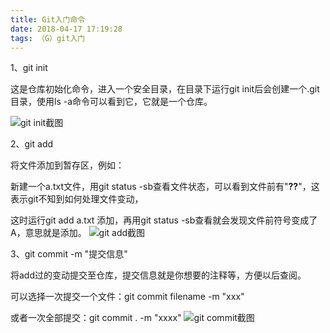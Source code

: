 ```yaml
---
title: Git入门命令
date: 2018-04-17 17:19:28
tags: （G）git入门
---
```

1、git init

这是仓库初始化命令，进入一个安全目录，在目录下运行git init后会创建一个.git目录，使用ls -a命令可以看到它，它就是一个仓库。

![git init截图](https://ws1.sinaimg.cn/large/d826ea31ly1fx9qolwz0bj20e905iq65.jpg)


2、git add

将文件添加到暂存区，例如：

新建一个a.txt文件，用git status -sb查看文件状态，可以看到文件前有"**??**"，这表示git不知到如何处理文件变动，

这时运行git add a.txt 添加，再用git status -sb查看就会发现文件前符号变成了A，意思就是添加。
![git add截图](https://ws1.sinaimg.cn/large/d826ea31ly1fx9qol6h21j209d0670vg.jpg)


3、git commit -m "提交信息"

将add过的变动提交至仓库，提交信息就是你想要的注释等，方便以后查阅。

可以选择一次提交一个文件：git commit filename -m "xxx"

或者一次全部提交：git commit . -m "xxxx"
![git commit截图](https://ws1.sinaimg.cn/large/d826ea31ly1fx9qolivkqj209z03vwga.jpg)